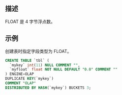 ## 描述
FLOAT 是 4 字节浮点数。

## 示例
创建表时指定字段类型为 FLOAT。
```sql
CREATE TABLE `tbl` (
  `mykey` int(11) NULL COMMENT "",
  `myfloat` float NOT NULL DEFAULT "0.0" COMMENT ""
) ENGINE=OLAP
DUPLICATE KEY(`mykey`)
COMMENT "OLAP"
DISTRIBUTED BY HASH(`mykey`) BUCKETS 3;
```
